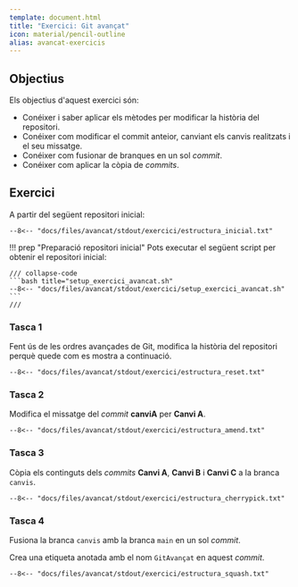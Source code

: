 ```yaml
---
template: document.html
title: "Exercici: Git avançat"
icon: material/pencil-outline
alias: avancat-exercicis
---
```


## Objectius
Els objectius d'aquest exercici són:

- Conéixer i saber aplicar els mètodes per modificar la història del repositori.
- Conéixer com modificar el commit anteior, canviant els canvis realitzats i el seu missatge.
- Conéixer com fusionar de branques en un sol _commit_.
- Conéixer com aplicar la còpia de _commits_.

## Exercici
A partir del següent repositori inicial:

```shellconsole
--8<-- "docs/files/avancat/stdout/exercici/estructura_inicial.txt"
```

!!! prep "Preparació repositori inicial"
    Pots executar el següent script per obtenir el repositori inicial:

    /// collapse-code
    ```bash title="setup_exercici_avancat.sh"
    --8<-- "docs/files/avancat/stdout/exercici/setup_exercici_avancat.sh"
    ```
    ///


### Tasca 1
Fent ús de les ordres avançades de Git,
modifica la història del repositori perquè
quede com es mostra a continuació.

```shellconsole
--8<-- "docs/files/avancat/stdout/exercici/estructura_reset.txt"
```

### Tasca 2
Modifica el missatge del _commit_ __canviA__
per __Canvi A__.

```shellconsole
--8<-- "docs/files/avancat/stdout/exercici/estructura_amend.txt"
```

### Tasca 3
Còpia els continguts dels _commits_ __Canvi A__, __Canvi B__ i __Canvi C__
a la branca `canvis`.

```shellconsole
--8<-- "docs/files/avancat/stdout/exercici/estructura_cherrypick.txt"
```

### Tasca 4
Fusiona la branca `canvis` amb la branca `main`
en un sol _commit_.

Crea una etiqueta anotada amb el nom `GitAvançat` en aquest _commit_.

```shellconsole
--8<-- "docs/files/avancat/stdout/exercici/estructura_squash.txt"
```
